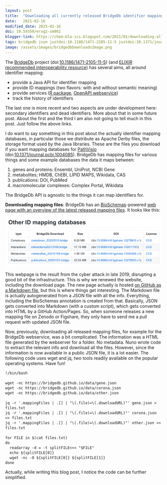 ```yaml
---
layout: post
title:  "Downloading all currently released BridgeDb identifier mapping databases"
date:   2021-02-16
modified_date: 2025-02-16
doi: 10.59350/erxg2-sm862
blogger-link: https://chem-bla-ics.blogspot.com/2021/02/downloading-all-currently-released.html
tags: bridgedb json justdoi:10.1186/1471-2105-11-5 justdoi:10.1371/journal.pcbi.1004085
image: /assets/images/bridgedbDownloadsImage.png
---
```


The [BridgeDb](https://bridgedb.github.io/) project (doi:[10.1186/1471-2105-11-5](https://doi.org/10.1186/1471-2105-11-5))
(and [ELIXIR recommended interoperability resource](https://elixir-europe.org/platforms/interoperability/rirs)) has several
aims, all around identifier mapping:

* provide a Java API for identifier mapping
* provide ID mappings (two flavors: with and without semantic meaning)
* provide services ([R package](https://www.bioconductor.org/packages/release/bioc/html/BridgeDbR.html),
  [OpenAPI webservice](http://webservice.bridgedb.org/))
* track the history of identifiers

The last one is more recent and two aspects are under development here: secondary identifiers and dead identifiers. More
about that in some future post. About the first and the third I am also not going to tell much in this post. Just follow the
above links.

I do want to say something in this post about the actually identifier mapping databases, in particular those we distribute as
Apache Derby files, the storage format used by the Java libraries. These are the files you download if you want mapping databases
for [PathVisio](https://pathvisio.github.io/) (doi:[10.1371/journal.pcbi.1004085](https://doi.org/10.1371/journal.pcbi.1004085)).
BridgeDb has mapping files for various things and some example databases the data it maps between:

1. genes and proteins: Ensembl, UniProt, NCBI Gene
2. metabolites; HMDB, ChEBI, LIPID MAPS, Wikidata, CAS
3. publications: DOI, PubMed
4. macromolecular complexes: Complex Portal, Wikidata

The BridgeDb API is agnostic to the things it can map identifiers for.

**Downloading mapping files**:
BridgeDb has an [BioSchemas](https://bioschemas.org/)-powered
[web page with an overview of the latest released mapping files](https://bridgedb.github.io/data/gene_database/).
It looks like this:

![](/assets/images/bridgedbDownloadsImage.png)

This webpage is the result from the cyber attack in late 2019, disrupting a good bit of the infrastructure. This is why we
renewed the website, including the download page. The new page actually is hosted [on GitHub as a Markdown file](https://github.com/bridgedb/data),
but this is where things get interesting. The Markdown file is actually autogenerated from a JSON file with all the info. Everything,
including the BioSchemas annotation is created from that. Basically, JSON gets converted into Markdown (with a custom script), which
gets converted into HTML by a GitHub Action/Pages. So, when someone releases a new mapping file on Zenodo or Figshare, they only have
to send me a pull request with updated JSON file.

Now, previously, downloading all released mapping files, for example for the BridgeDb webservice, was a bit complicated. The
information was a HTML file generated by the webserver for a folder. No metadata. Nuno wrote code to extract the relevant info
and download all the files. However, since the information is now available in a public JSON file, it is a lot easier. The
following code uses wget and jq, two tools readily available on the popular operating systems. Have fun!

```shell
!/bin/bash

wget -nc https://bridgedb.github.io/data/gene.json
wget -nc https://bridgedb.github.io/data/corona.json
wget -nc https://bridgedb.github.io/data/other.json

jq -r '.mappingFiles | .[] | "\(.file)=\(.downloadURL)"' gene.json > files.txt
jq -r '.mappingFiles | .[] | "\(.file)=\(.downloadURL)"' corona.json >> files.txt
jq -r '.mappingFiles | .[] | "\(.file)=\(.downloadURL)"' other.json >> files.txt

for FILE in $(cat files.txt)
do
  readarray -d = -t splitFILE<<< "$FILE"
  echo ${splitFILE[0]}
  wget -nc -O ${splitFILE[0]} ${splitFILE[1]}
done
```

Actually, while writing this blog post, I notice the code can be further simplified.
